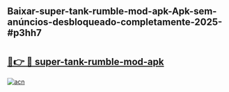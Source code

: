 ## Baixar-super-tank-rumble-mod-apk-Apk-sem-anúncios-desbloqueado-completamente-2025-#p3hh7

# <h2><a href="https://ainizakaria.my?title=super-tank-rumble-mod-apk&ref=20M">🔗👉 🔴 super-tank-rumble-mod-apk</a></h2>

[![acn](https://github.com/user-attachments/assets/0f9c940e-d8b0-45ae-aac7-cd30a18b3e1c)](https://ainizakaria.my?title=super-tank-rumble-mod-apk&ref=20M)

